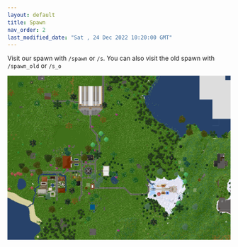 ```yaml
---
layout: default
title: Spawn
nav_order: 2
last_modified_date: "Sat , 24 Dec 2022 10:20:00 GMT"
---
```


Visit our spawn with `/spawn` or `/s`. You can also visit the old spawn with `/spawn_old` or `/s_o`


![Spawn map](https://raw.githubusercontent.com/Archtec-io/docs/main/assets/images/spawn.png)
